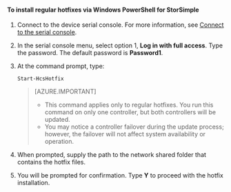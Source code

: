 ﻿<properties
   pageTitle="Install regular hotfixes"
   description="Explains how to use Windows PowerShell for StorSimple to install regular hotfixes."
   services="storsimple"
   documentationCenter="NA"
   authors="alkohli"
   manager="adinah"
   editor="NA" />
<tags 
   ms.service="storsimple"
   ms.devlang="NA"
   ms.topic="article"
   ms.tgt_pltfrm="NA"
   ms.workload="TBD"
   ms.date="06/02/2015"
   ms.author="alkohli" />

#### To install regular hotfixes via Windows PowerShell for StorSimple

1. Connect to the device serial console. For more information, see [Connect to the serial console](#connect-to-the-serial-console).

2. In the serial console menu, select option 1, **Log in with full access**. Type the password. The default password is **Password1**.

3. At the command prompt, type:

     `Start-HcsHotfix`
	<br/>

     > [AZURE.IMPORTANT]
     >
     > - This command applies only to regular hotfixes. You run this command on only one controller, but both controllers will be updated.
     > - You may notice a controller failover during the update process; however, the failover will not affect system availability or operation.

4. When prompted, supply the path to the network shared folder that contains the hotfix files.

5. You will be prompted for confirmation. Type **Y** to proceed with the hotfix installation.

